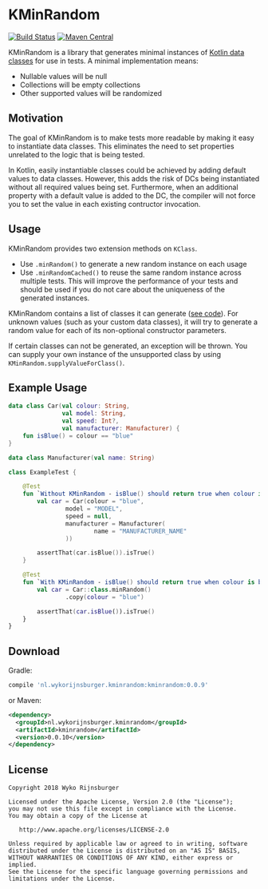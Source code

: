 # KMinRandom

[![Build Status](https://travis-ci.org/utwyko/KMinRandom.svg?branch=master)](https://travis-ci.org/utwyko/KMinRandom)
[![Maven Central](https://maven-badges.herokuapp.com/maven-central/nl.wykorijnsburger.kminrandom/kminrandom/badge.svg)](https://maven-badges.herokuapp.com/maven-central/nl.wykorijnsburger.kminrandom/kminrandom)

KMinRandom is a library that generates minimal instances of [Kotlin data classes](https://kotlinlang.org/docs/reference/data-classes.html) for use in tests. A minimal implementation means:

* Nullable values will be null
* Collections will be empty collections
* Other supported values will be randomized

## Motivation
The goal of KMinRandom is to make tests more readable by making it easy to instantiate data classes. This eliminates the need to set properties unrelated to the logic that is being tested.

In Kotlin, easily instantiable classes could be achieved by adding default values to data classes. However, this adds the risk of DCs being instantiated without all required values being set. Furthermore, when an additional property with a default value is added to the DC, the compiler will not force you to set the value in each existing contructor invocation. 

## Usage
KMinRandom provides two extension methods on `KClass`.

* Use `.minRandom()` to generate a new random instance on each usage
* Use `.minRandomCached()` to reuse the same random instance across multiple tests. This will improve the performance of your tests and should be used if you do not care about the uniqueness of the generated instances.

KMinRandom contains a list of classes it can generate ([see code](https://github.com/utwyko/KMinRandom/blob/master/src/main/java/nl/wykorijnsburger/kminrandom/MinRandomizers.kt#L18)). For unknown values (such as your custom data classes), it will try to generate a random value for each of its non-optional constructor parameters.

If certain classes can not be generated, an exception will be thrown. You can supply your own instance of the unsupported class by using `KMinRandom.supplyValueForClass()`.


## Example Usage
```kotlin
data class Car(val colour: String,
               val model: String,
               val speed: Int?,
               val manufacturer: Manufacturer) {
    fun isBlue() = colour == "blue"
}

data class Manufacturer(val name: String)

class ExampleTest {

    @Test
    fun `Without KMinRandom - isBlue() should return true when colour is blue`() {
        val car = Car(colour = "blue",
                model = "MODEL",
                speed = null,
                manufacturer = Manufacturer(
                        name = "MANUFACTURER_NAME"
                ))

        assertThat(car.isBlue()).isTrue()
    }

    @Test
    fun `With KMinRandom - isBlue() should return true when colour is blue`() {
        val car = Car::class.minRandom()
                .copy(colour = "blue")

        assertThat(car.isBlue()).isTrue()
    }
}
```

## Download

Gradle:
```groovy
compile 'nl.wykorijnsburger.kminrandom:kminrandom:0.0.9'
```
or Maven:
```xml
<dependency>
  <groupId>nl.wykorijnsburger.kminrandom</groupId>
  <artifactId>kminrandom</artifactId>
  <version>0.0.10</version>
</dependency>
```

## License
    Copyright 2018 Wyko Rijnsburger
    
    Licensed under the Apache License, Version 2.0 (the "License");
    you may not use this file except in compliance with the License.
    You may obtain a copy of the License at
    
       http://www.apache.org/licenses/LICENSE-2.0
    
    Unless required by applicable law or agreed to in writing, software
    distributed under the License is distributed on an "AS IS" BASIS,
    WITHOUT WARRANTIES OR CONDITIONS OF ANY KIND, either express or implied.
    See the License for the specific language governing permissions and
    limitations under the License.
